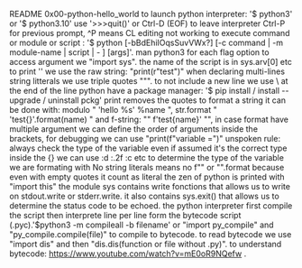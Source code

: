 README 0x00-python-hello_world
to launch python interpreter: '$ python3' or '$ python3.10'
use '>>>quit()' or Ctrl-D (EOF) to leave interpreter 
Ctrl-P for previous prompt, ^P means CL editing not working
to execute command or module or script : '$ python [-bBdEhiIOqsSuvVWx?] [-c command | -m module-name | script | - ] [args]'. man python3 for each flag option
to access argument we "import sys". the name of the script is in sys.arv[0] etc
to print '\' we use the raw string: "print(r"test\")"
when declaring multi-lines string litterals we use triple quotes """. to not include a new line we use \ at the end of the line
python have a package manager: '$ pip install / install --upgrade / uninstall pckg'
print removes the quotes
to format a string it can be done with: modulo "  'hello %s' %name  ", str.format "  'test{}'.format(name)  " and f-string: "" f'test{name}'  "", in case format have multiple argument we can define the order of arguments inside the brackets, for debugging we can use "print(f"variable =")"
unspoken rule: always check the type of the variable even if assumed it's the correct type
inside the {} we can use :d :.2f :c etc to determine the type of the variable we are formating with
No string literals means no f"" or "".format because even with empty quotes it count as literal
the zen of python is printed with "import this"
the module sys contains write fonctions that allows us to write on stdout.write or stderr.write. it also contains sys.exit() that allows us to determine the status code to be echoed.
the python interpreter first compile the script then interprete line per line form the bytecode script (.pyc).'$python3 -m compileall -b filename'  or "import py_compile" and "py_compile.compile(file)" to compile to bytecode.
to read bytecode we use "import dis" and then "dis.dis(function or file without .py)". to understand bytecode: https://www.youtube.com/watch?v=mE0oR9NQefw . 